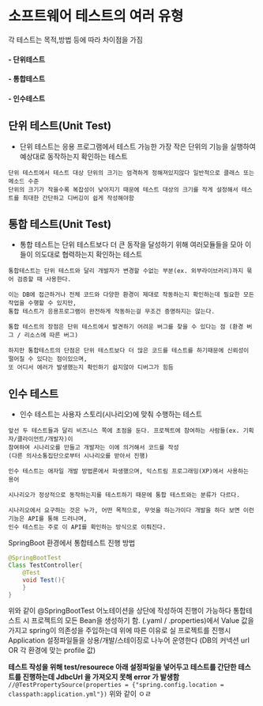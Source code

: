 # 소프트웨어 테스트의 여러 유형
각 테스트는 목적,방법 등에 따라 차이점을 가짐
#### - 단위테스트
#### - 통합테스트
#### - 인수테스트

## 단위 테스트(Unit Test)
- 단위 테스트는 응용 프로그램에서 테스트 가능한 가장 작은 단위의 기능을 실행하여 예상대로 동작하는지 확인하는 테스트  
```
단위 테스트에서 테스트 대상 단위의 크기는 엄격하게 정해져있지않다 일반적으로 클래스 또는 메소드 수준
단위의 크기가 작을수록 복잡성이 낮아지기 때문에 테스트 대상의 크기를 작게 설정해서 테스트를 최대한 간단하고 디버깅이 쉽게 작성해야함
```

## 통합 테스트(Unit Test)
- 통합 테스트는 단위 테스트보다 더 큰 동작을 달성하기 위해 여러모듈들을 모아 이들이 의도대로 협력하는지 확인하는 테스트
```
통합테스트는 단위 테스트와 달리 개발자가 변경할 수없는 부분(ex. 외부라이브러리)까지 묶어 검증할 때 사용한다.

이는 DB에 접근하거나 전체 코드와 다양한 환경이 제대로 작동하는지 확인하는데 필요한 모든 작업을 수행할 수 있지만,
통합 테스트가 응용프로그램이 완전하게 작동하는걸 무조건 증명하지는 않는다.

통합 테스트의 장점은 단위 테스트에서 발견하기 어려운 버그를 찾을 수 있다는 점 (환경 버그 / 리소스에 따른 버그)

하지만 통합테스트의 단점은 단위 테스트보다 더 많은 코드를 테스트를 하기때문에 신뢰성이 떨어질 수 있다는 점이있으며,
또 어디서 에러가 발생했는지 확인하기 쉽지않아 디버그가 힘듬
```

## 인수 테스트
- 인수 테스트는 사용자 스토리(시나리오)에 맞춰 수행하는 테스트
```
앞선 두 테스트들과 달리 비즈니스 쪽에 초점을 둔다. 프로젝트에 참여하는 사람들(ex. 기획자/클라이언트/개발자)이
참여하여 시나리오를 만들고 개발자는 이에 의거해서 코드를 작성
(다른 의사소통집단으로부터 시나리오를 받아서 진행)

인수 테스트는 애자일 개발 방법론에서 파생했으며, 익스트림 프로그래밍(XP)에서 사용하는 용어

시나리오가 정상적으로 동작하는지를 테스트하기 때문에 통합 테스트와는 분류가 다르다. 

시나리오에서 요구하는 것은 누가, 어떤 목적으로, 무엇을 하는가이다 개발을 하다 보면 이런 기능은 API를 통해 드러나며,
인수 테스트는 주로 이 API를 확인하는 방식으로 이뤄진다.
```
SpringBoot 환경에서 통합테스트 진행 방법

```java
@SpringBootTest
Class TestController{
	@Test
	void Test(){
	}
}
```

위와 같이 @SpringBootTest 어노테이션을 상단에 작성하여 진행이 가능하다
통합테스트 시 프로젝트의 모든 Bean을 생성하기 함.
(.yaml / .properties)에서 Value 값을 가지고 spring이 의존성을 주입하는데
위에 따른 이유로 실 프로젝트를 진행시 Application 설정파일들을 상용/개발/스테이징로 나누어 운영한다 (DB의 커넥션 url OR 각 환경에 맞는 profile 값)

 __테스트 작성을 위해 test/resourece 아래 설정파일을 넣어두고 테스트를 간단한 테스트를 진행하는데 JdbcUrl 을 가져오지 못해 error 가 발생함__
```//@TestPropertySource(properties = {"spring.config.location = classpath:application.yml"})```
위와 같이 ㅇㄹ




